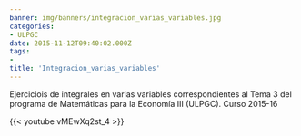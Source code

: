 ```yaml
---
banner: img/banners/integracion_varias_variables.jpg
categories:
- ULPGC
date: 2015-11-12T09:40:02.000Z
tags:
- 
title: 'Integracion_varias_variables'
---
```


Ejerciciois de integrales en varias variables correspondientes al Tema 3 del programa de Matemáticas para la Economía III (ULPGC). Curso 2015-16

{{< youtube vMEwXq2st_4 >}}
